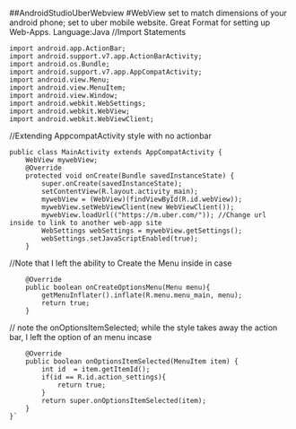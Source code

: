 ##AndroidStudioUberWebview
#WebView set to match dimensions of your android phone; set to uber mobile website. Great Format for setting up Web-Apps.
Language:Java
//Import Statements
```
import android.app.ActionBar;
import android.support.v7.app.ActionBarActivity;
import android.os.Bundle;
import android.support.v7.app.AppCompatActivity;
import android.view.Menu;
import android.view.MenuItem;
import android.view.Window;
import android.webkit.WebSettings;
import android.webkit.WebView;
import android.webkit.WebViewClient;
```
//Extending AppcompatActivity style with no actionbar
```
public class MainActivity extends AppCompatActivity {
    WebView mywebView;
    @Override
    protected void onCreate(Bundle savedInstanceState) {
        super.onCreate(savedInstanceState);
        setContentView(R.layout.activity_main);
        mywebView = (WebView)(findViewById(R.id.webView));
        mywebView.setWebViewClient(new WebViewClient());
        mywebView.loadUrl(("https://m.uber.com/")); //Change url inside to link to another web-app site
        WebSettings webSettings = mywebView.getSettings();
        webSettings.setJavaScriptEnabled(true);
    }
```

//Note that I left the ability to Create the Menu inside in case

```
    @Override
    public boolean onCreateOptionsMenu(Menu menu){
        getMenuInflater().inflate(R.menu.menu_main, menu);
        return true;
    }
```
// note the onOptionsItemSelected; while the style takes away the action bar, I left the option of an menu incase
```
    @Override
    public boolean onOptionsItemSelected(MenuItem item) {
        int id  = item.getItemId();
        if(id == R.id.action_settings){
            return true;
        }
        return super.onOptionsItemSelected(item);
    }
}`
```
